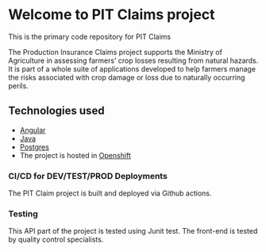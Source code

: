 # Welcome to PIT Claims project
This is the primary code repository for PIT Claims

The Production Insurance Claims project supports the Ministry of Agriculture in assessing farmers’ crop losses resulting from natural hazards. It is part of a whole suite of applications developed to help farmers manage the risks associated with crop damage or loss due to naturally occurring perils.

## Technologies used

* [Angular](https://angular.io/)
* [Java](https://www.java.com/en/)
* [Postgres](https://www.postgresql.org/)
* The project is hosted in [Openshift](https://www.redhat.com/en/technologies/cloud-computing/openshift)


### CI/CD for DEV/TEST/PROD Deployments

The PIT Claim project is built and deployed via Github actions.

### Testing

This API part of the project is tested using Junit test.
The front-end is tested by quality control specialists.
